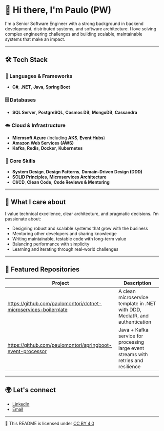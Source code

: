 # 👋 Hi there, I'm Paulo (PW)

I'm a Senior Software Engineer with a strong background in backend development, distributed systems, and software architecture. I love solving complex engineering challenges and building scalable, maintainable systems that make an impact.

---

## 🛠️ Tech Stack

### 🧩 Languages & Frameworks
- **C#**, **.NET**, **Java**, **Spring Boot**

### 🗄️ Databases
- **SQL Server**, **PostgreSQL**, **Cosmos DB**, **MongoDB**, **Cassandra**

### ☁️ Cloud & Infrastructure
- **Microsoft Azure** (including **AKS**, **Event Hubs**)
- **Amazon Web Services (AWS)**
- **Kafka**, **Redis**, **Docker**, **Kubernetes**

### 🧠 Core Skills
- **System Design**, **Design Patterns**, **Domain-Driven Design (DDD)**
- **SOLID Principles**, **Microservices Architecture**
- **CI/CD**, **Clean Code**, **Code Reviews & Mentoring**

---

## 🧩 What I care about

I value technical excellence, clear architecture, and pragmatic decisions. I’m passionate about:

- Designing robust and scalable systems that grow with the business
- Mentoring other developers and sharing knowledge
- Writing maintainable, testable code with long-term value
- Balancing performance with simplicity
- Learning and iterating through real-world challenges

---

## 📌 Featured Repositories

| Project | Description |
|--------|-------------|
| https://github.com/paulomontori/dotnet-microservices-boilerplate | A clean microservice template in .NET with DDD, MediatR, and authentication |
| https://github.com/paulomontori/springboot-event-processor | Java + Kafka service for processing large event streams with retries and resilience |

---

## 🌍 Let's connect
- [LinkedIn](https://www.linkedin.com/in/paulo-r-b3566524)
- [Email](mailto:paulo.montori@gmail.com)

---

📄 This README is licensed under [CC BY 4.0](https://creativecommons.org/licenses/by/4.0/)
